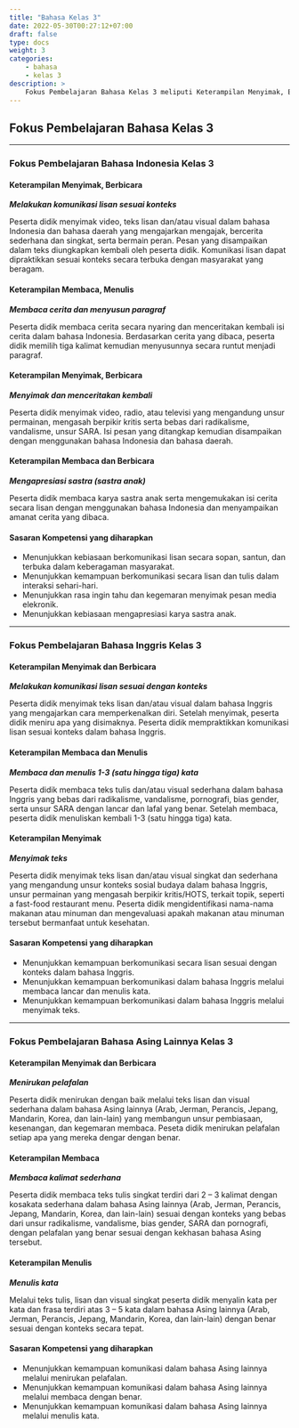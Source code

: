 ```yaml
---
title: "Bahasa Kelas 3"
date: 2022-05-30T00:27:12+07:00
draft: false
type: docs
weight: 3
categories:
    - bahasa
    - kelas 3
description: >
    Fokus Pembelajaran Bahasa Kelas 3 meliputi Keterampilan Menyimak, Berbicara. Keterampilan Membaca, Menulis. Keterampilan Membaca dan Berbicara dalam Bahasa Indonesia, Bahasa Inggris dan Bahasa lainnya
---
```

## Fokus Pembelajaran Bahasa Kelas 3
---
### Fokus Pembelajaran Bahasa Indonesia Kelas 3
#### Keterampilan Menyimak, Berbicara
***Melakukan komunikasi lisan sesuai konteks***

Peserta didik menyimak video, teks lisan dan/atau visual dalam bahasa Indonesia dan bahasa daerah yang mengajarkan mengajak, bercerita sederhana dan singkat, serta bermain peran. Pesan yang disampaikan dalam teks diungkapkan kembali oleh peserta didik. Komunikasi lisan dapat dipraktikkan sesuai konteks secara terbuka dengan masyarakat yang beragam.

#### Keterampilan Membaca, Menulis
***Membaca cerita dan menyusun paragraf***

Peserta didik membaca cerita secara nyaring dan menceritakan kembali isi cerita dalam bahasa Indonesia. Berdasarkan cerita yang dibaca, peserta didik memilih tiga kalimat kemudian menyusunnya secara runtut menjadi paragraf.

#### Keterampilan Menyimak, Berbicara
***Menyimak dan menceritakan kembali***

Peserta didik menyimak video, radio, atau televisi yang mengandung unsur permainan, mengasah berpikir kritis serta bebas dari radikalisme, vandalisme, unsur SARA. Isi pesan yang ditangkap kemudian disampaikan dengan menggunakan bahasa Indonesia dan bahasa daerah.

#### Keterampilan Membaca dan Berbicara
***Mengapresiasi sastra (sastra anak)***

Peserta didik membaca karya sastra anak serta mengemukakan isi cerita secara lisan dengan menggunakan bahasa Indonesia dan menyampaikan amanat cerita yang dibaca.

#### Sasaran Kompetensi yang diharapkan
- Menunjukkan kebiasaan berkomunikasi lisan secara sopan, santun, dan terbuka dalam keberagaman masyarakat.
- Menunjukkan kemampuan berkomunikasi secara lisan dan tulis dalam interaksi sehari-hari.
- Menunjukkan rasa ingin tahu dan kegemaran menyimak pesan media elekronik.
- Menunjukkan kebiasaan mengapresiasi karya sastra anak.

---
### Fokus Pembelajaran Bahasa Inggris Kelas 3
#### Keterampilan Menyimak dan Berbicara
***Melakukan komunikasi lisan sesuai dengan konteks***

Peserta didik menyimak teks lisan dan/atau visual dalam bahasa Inggris yang mengajarkan cara memperkenalkan diri. Setelah menyimak, peserta didik meniru apa yang disimaknya. Peserta didik mempraktikkan komunikasi lisan sesuai konteks dalam bahasa Inggris.

#### Keterampilan Membaca dan Menulis
***Membaca dan menulis 1-3 (satu hingga tiga) kata***

Peserta didik membaca teks tulis dan/atau visual sederhana dalam bahasa Inggris yang bebas dari radikalisme, vandalisme, pornografi, bias gender, serta unsur SARA dengan lancar dan lafal yang benar. Setelah membaca, peserta didik menuliskan kembali 1-3 (satu hingga tiga) kata.

#### Keterampilan Menyimak
***Menyimak teks***

Peserta didik menyimak teks lisan dan/atau visual singkat dan sederhana yang mengandung unsur konteks sosial budaya dalam bahasa Inggris, unsur permainan yang mengasah berpikir kritis/HOTS, terkait topik, seperti a fast-food restaurant menu. Peserta didik mengidentifikasi nama-nama makanan atau minuman dan mengevaluasi apakah makanan atau minuman tersebut bermanfaat untuk kesehatan.

#### Sasaran Kompetensi yang diharapkan
- Menunjukkan kemampuan berkomunikasi secara lisan sesuai dengan konteks dalam bahasa Inggris.
- Menunjukkan kemampuan berkomunikasi dalam bahasa Inggris melalui membaca lancar dan menulis kata.
- Menunjukkan kemampuan berkomunikasi dalam bahasa Inggris melalui menyimak teks.
---

### Fokus Pembelajaran Bahasa Asing Lainnya Kelas 3
#### Keterampilan Menyimak dan Berbicara
***Menirukan pelafalan***

Peserta didik menirukan dengan baik melalui teks lisan dan visual sederhana dalam bahasa Asing lainnya (Arab, Jerman, Perancis, Jepang, Mandarin, Korea, dan lain-lain) yang membangun unsur pembiasaan, kesenangan, dan kegemaran membaca. Peseta didik menirukan pelafalan setiap apa yang mereka dengar dengan benar.

#### Keterampilan Membaca
***Membaca kalimat sederhana***

Peserta didik membaca teks tulis singkat terdiri dari 2 – 3 kalimat dengan kosakata sederhana dalam bahasa Asing lainnya (Arab, Jerman, Perancis, Jepang, Mandarin, Korea, dan lain-lain) sesuai dengan konteks yang bebas dari unsur radikalisme, vandalisme, bias gender, SARA dan pornografi, dengan pelafalan yang benar sesuai dengan kekhasan bahasa Asing tersebut.

#### Keterampilan Menulis
***Menulis kata***

Melalui teks tulis, lisan dan visual singkat peserta didik menyalin kata per kata dan frasa terdiri atas 3 – 5 kata dalam bahasa Asing lainnya (Arab, Jerman, Perancis, Jepang, Mandarin, Korea, dan lain-lain) dengan benar sesuai dengan konteks secara tepat.

#### Sasaran Kompetensi yang diharapkan
- Menunjukkan kemampuan komunikasi dalam bahasa Asing lainnya melalui menirukan pelafalan.
- Menunjukkan kemampuan komunikasi dalam bahasa Asing lainnya melalui membaca dengan benar.
- Menunjukkan kemampuan komunikasi dalam bahasa Asing lainnya melalui menulis kata.